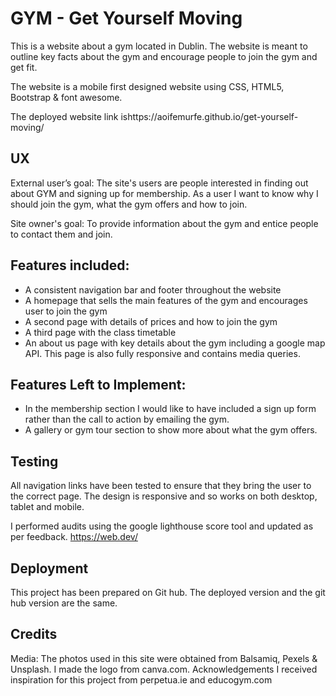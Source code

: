 
 # GYM - Get Yourself Moving
 This is a website about a gym located in Dublin. The website is meant to outline key facts about the gym and encourage people to join the gym and get fit.
 
The website is a mobile first designed website using CSS, HTML5, Bootstrap & font awesome. 

The deployed website link ishttps://aoifemurfe.github.io/get-yourself-moving/
 
## UX
External user’s goal:
The site's users are people interested in finding out about GYM and signing up for membership. As a user I want to know why I should join the gym, what the gym offers and how to join. 

Site owner's goal:
To provide information about the gym and entice people to contact them and join. 

## Features included:
 - A consistent navigation bar and footer throughout the website
 - A homepage that sells the main features of the gym and encourages user to join the gym
 - A second page with details of prices and how to join the gym
 - A third page with the class timetable
 - An about us page with key details about the gym including a google map API. This page is also fully responsive and contains media queries. 
 

## Features Left to Implement:
- In the membership section I would like to have included a sign up form rather than the call to action by emailing the gym.
- A gallery or gym tour section to show more about what the gym offers. 


## Testing
All navigation links have been tested to ensure that they bring the user to the correct page. The design is responsive and so works on both desktop, tablet and mobile. 

I performed audits using the google lighthouse score tool and updated as per feedback. https://web.dev/ 


## Deployment
This project has been prepared on Git hub. The deployed version and the git hub version are the same.

## Credits

Media:
The photos used in this site were obtained from Balsamiq, Pexels & Unsplash. I made the logo from canva.com. 
Acknowledgements
I received inspiration for this project from perpetua.ie and educogym.com

